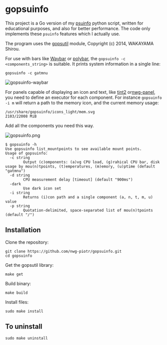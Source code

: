 # gopsuinfo

This project is a Go version of my [psuinfo](https://github.com/nwg-piotr/psuinfo) python script, written for educational purposes, and also for better performance. The code only implements these `psuinfo` features which I actually use.

The program uses the [gopsutil](https://github.com/shirou/gopsutil) module, Copyright (c) 2014, WAKAYAMA Shirou.

For use with bars like [Waybar](https://github.com/Alexays/Waybar) or [polybar](https://github.com/polybar/polybar), the `gopsuinfo -c <components_string>` is suitable. It prints system information in a single line:

`gopsuinfo -c gatmnu`

![gopsuinfo-waybar](http://nwg.pl/Lychee/uploads/big/29020400991f20e10272b4c3c65d37c1.png)

For panels capable of displaying an icon and text, like [tint2](https://gitlab.com/o9000/tint2)
or[nwg-panel](https://github.com/nwg-piotr/nwg-panel), you need to define an executor for each component.
For instance `gopsuinfo -i m` will return a path to the memory icon, and the current memory usage:

```text
/usr/share/gopsuinfo/icons_light/mem.svg
2103/22008 MiB
```

Add all the components you need this way.

![gopsuinfo.png](https://scrot.cloud/images/2021/02/24/gopsuinfo.png)

```
$ gopsuinfo -h
Use gopsuinfo list_mountpoints to see available mount points.
Usage of gopsuinfo:
  -c string
    	Output (c)omponents: (a)vg CPU load, (g)rahical CPU bar, disk usage by mou(n)tpoints, (t)emperatures, (m)emory, (u)ptime (default "gatmnu")
  -d string
    	CPU measurement delay [timeout] (default "900ms")
  -dark
    	Use dark icon set
  -i string
    	Returns (i)con path and a single component (a, n, t, m, u) value
  -p string
    	Quotation-delimited, space-separated list of mou(n)tpoints (default "/")
```

## Installation

Clone the repository:

```
git clone https://github.com/nwg-piotr/gopsuinfo.git
cd gopsuinfo
```

Get the gopsutil library:

```
make get
```

Build binary:

```
make build
```

Install files:

```
sudo make install
```

## To uninstall

```
sudo make uninstall
```
